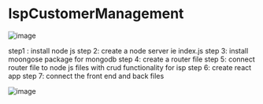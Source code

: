 # IspCustomerManagement
![image](https://github.com/mucheru/IspCustomerManagement/assets/13763343/e9726e44-05ff-4017-b597-131e93cbd60c)


step1 : install node js
step 2: create a node server ie index.js
step 3: install moongose package for mongodb
step 4: create a router file
step 5: connect router file to  node js files with crud functionality for isp
step 6: create react app
step 7: connect the front end and back files

![image](https://github.com/mucheru/IspCustomerManagement/assets/13763343/00afe301-0326-4ce3-abf0-9aefc5851b1a)




